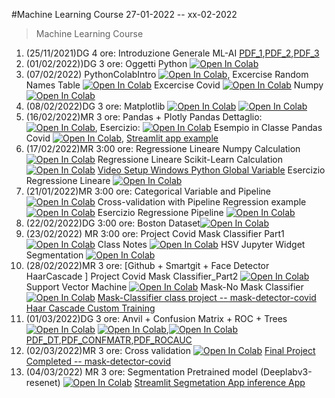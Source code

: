 #Machine Learning Course 27-01-2022 -- xx-02-2022 

> Machine Learning Course

1. (25/11/2021)DG 4 ore: Introduzione Generale ML-AI [PDF_1](pdf/00_intro_ML.pdf),[PDF_2](pdf/1_IOT_INtro.pdf),[PDF_3](pdf/2_open_ledger.pdf)
2. (01/02/2022))DG 3 ore: Oggetti Python [![Open In Colab](https://colab.research.google.com/assets/colab-badge.svg)](https://colab.research.google.com/github/visiont3lab/machine-learning-course/blob/main/python/intro.ipynb)
3. (07/02/2022) PythonColabIntro  [![Open In Colab](https://colab.research.google.com/assets/colab-badge.svg)](https://colab.research.google.com/github/visiont3lab/machine-learning-course/blob/main/python/PythonColabIntro.ipynb), 
Excercise Random Names Table [![Open In Colab](https://colab.research.google.com/assets/colab-badge.svg)](https://colab.research.google.com/github/visiont3lab/machine-learning-course/blob/main/python/ExcerciseRandomNamesTable.ipynb) 
Excercise Covid
[![Open In Colab](https://colab.research.google.com/assets/colab-badge.svg)](https://colab.research.google.com/github/visiont3lab/machine-learning-course/blob/main/python/ExcerciseCovid.ipynb)  Numpy  [![Open In Colab](https://colab.research.google.com/assets/colab-badge.svg)](https://colab.research.google.com/github/visiont3lab/machine-learning-course/blob/main/python/numpy.ipynb)
4. (08/02/2022)DG 3 ore: Matplotlib [![Open In Colab](https://colab.research.google.com/assets/colab-badge.svg)](https://colab.research.google.com/github/visiont3lab/machine-learning-course/blob/main/python/02_Matplotlib-first.ipynb) [![Open In Colab](https://colab.research.google.com/assets/colab-badge.svg)](https://colab.research.google.com/github/visiont3lab/machine-learning-course/blob/main/python/03_Matplotlib-second.ipynb)
5. (16/02/2022)MR 3 ore: Pandas + Plotly  Pandas Dettaglio: [![Open In Colab](https://colab.research.google.com/assets/colab-badge.svg)](https://colab.research.google.com/github/visiont3lab/machine-learning-course/blob/main/visualization/pandas.ipynb),  Esercizio: [![Open In Colab](https://colab.research.google.com/assets/colab-badge.svg)](https://colab.research.google.com/github/visiont3lab/machine-learning-course/blob/main/python/Pandas_Plolty_Example.ipynb) Esempio in Classe Pandas Covid  [![Open In Colab](https://colab.research.google.com/assets/colab-badge.svg)](https://colab.research.google.com/github/visiont3lab/machine-learning-course/blob/main/visualization/Pandas_Plolty_Example_Comparison.ipynb),  [Streamlit app example](https://github.com/visiont3lab/example-covid-streamlit)
6. (17/02/2022)MR 3:00 ore:  Regressione Lineare Numpy Calculation [![Open In Colab](https://colab.research.google.com/assets/colab-badge.svg)](https://colab.research.google.com/github/visiont3lab/machine-learning-course/blob/main/regression/RegressionNumpy.ipynb) Regressione Lineare Scikit-Learn Calculation [![Open In Colab](https://colab.research.google.com/assets/colab-badge.svg)](https://colab.research.google.com/github/visiont3lab/machine-learning-course/blob/main/regression/RegressionScikitLearn.ipynb)
[Video Setup Windows Python Global Variable](
https://drive.google.com/file/d/1bBBn2hO_hIra2fM_YsvV8FRtOGbgHKFq/view?usp=sharing) Esercizio Regressione Lineare [![Open In Colab](https://colab.research.google.com/assets/colab-badge.svg)](https://colab.research.google.com/github/visiont3lab/machine-learning-course/blob/main/regression/ExampleRegression.ipynb)
7. (21/01/2022)MR 3:00 ore: Categorical Variable and Pipeline [![Open In Colab](https://colab.research.google.com/assets/colab-badge.svg)](https://colab.research.google.com/github/visiont3lab/machine-learning-course/blob/main/regression/Categorical_And_Pipeline.ipynb) Cross-validation with Pipeline Regression example [![Open In Colab](https://colab.research.google.com/assets/colab-badge.svg)](https://colab.research.google.com/github/visiont3lab/machine-learning-course/blob/main/regression/Regression_Code_Summary.ipynb)   Esercizio Regressione Pipeline  [![Open In Colab](https://colab.research.google.com/assets/colab-badge.svg)](https://colab.research.google.com/github/visiont3lab/machine-learning-course/blob/main/regression/Esercizio_Regression.ipynb) 
8. (22/02/2022)DG 3:00 ore:  Boston Dataset[![Open In Colab](https://colab.research.google.com/assets/colab-badge.svg)](https://colab.research.google.com/github/visiont3lab/machine-learning-course/blob/main/python/50_boston_housing.ipynb)
9. (23/02/2022) MR 3:00 ore: Project Covid Mask Classifier Part1 [![Open In Colab](https://colab.research.google.com/assets/colab-badge.svg)](https://colab.research.google.com/github/visiont3lab/machine-learning-course/blob/main/classification/Project_Covid_Mask_Classifier_Part1.ipynb) Class Notes [![Open In Colab](https://colab.research.google.com/assets/colab-badge.svg)](https://colab.research.google.com/github/visiont3lab/machine-learning-course/blob/main/classification/ClassNotesClassifier.ipynb)
HSV Jupyter Widget Segmentation [![Open In Colab](https://colab.research.google.com/assets/colab-badge.svg)](https://colab.research.google.com/github/visiont3lab/machine-learning-course/blob/main/python/HSVSegmetnation.ipynb)
10. (28/02/2022)MR 3 ore: [Github + Smartgit + Face Detector HaarCascade ] Project Covid Mask Classifier_Part2 [![Open In Colab](https://colab.research.google.com/assets/colab-badge.svg)](https://colab.research.google.com/github/visiont3lab/machine-learning-course/blob/main/classification/Project_Covid_Mask_Classifier_Part2.ipynb) Support Vector Machine [![Open In Colab](https://colab.research.google.com/assets/colab-badge.svg)](https://colab.research.google.com/github/visiont3lab/machine-learning-course/blob/main/classification/SVM.ipynb)  Mask-No Mask Classifier [![Open In Colab](https://colab.research.google.com/assets/colab-badge.svg)](https://colab.research.google.com/github/visiont3lab/machine-learning-course/blob/main/classification/Project_Covid_Mask_Classifier_Part3.ipynb)
[Mask-Classifier class project -- mask-detector-covid](https://github.com/visiont3lab/mask-detector-covid)
[Haar Cascade Custom Training](https://github.com/visiont3lab/haar-cascade-custom-training)
11. (01/03/2022)DG 3 ore: Anvil + Confusion Matrix + ROC + Trees 
[![Open In Colab](https://colab.research.google.com/assets/colab-badge.svg)](https://colab.research.google.com/github/visiont3lab/machine-learning-course/blob/main/python/iris_classifier_anvil_api.ipynb)
[![Open In Colab](https://colab.research.google.com/assets/colab-badge.svg)](https://colab.research.google.com/github/visiont3lab/machine-learning-course/blob/main/python/60_DecisionTree.ipynb),[![Open In Colab](https://colab.research.google.com/assets/colab-badge.svg)](https://colab.research.google.com/github/visiont3lab/machine-learning-course/blob/main/python/61_DecisionTrees_Regression.ipynb)
[PDF_DT](pdf/01_Decision_tree.pdf),[PDF_CONFMATR](pdf/02_Conf_matrix.pdf),[PDF_ROCAUC](pdf/03_AUC_ROC.pdf)
12. (02/03/2022)MR 3 ore: Cross validation [![Open In Colab](https://colab.research.google.com/assets/colab-badge.svg)](https://colab.research.google.com/github/visiont3lab/machine-learning-course/blob/main/classification/Classification_Project.ipynb) [Final Project Completed -- mask-detector-covid](https://github.com/visiont3lab/mask-detector-covid)
13. (04/03/2022) MR 3 ore: Segmentation Pretrained model (Deeplabv3-resenet) 
 [![Open In Colab](https://colab.research.google.com/assets/colab-badge.svg)](https://colab.research.google.com/github/visiont3lab/deep-learning-course/blob/main/colab/SemanticSegmentationExample.ipynb)  [Streamlit Segmetation App inference App](https://github.com/visiont3lab/streamlit-example) 

